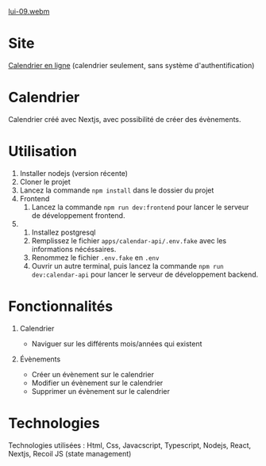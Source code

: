 [lui-09.webm](https://user-images.githubusercontent.com/29934021/182053805-0bfea7f9-80a5-47c0-bfa9-0aad36a5574f.webm)

# Site

[Calendrier en ligne](https://calendrier-nextjs.vercel.app/) (calendrier seulement, sans système d'authentification)

# Calendrier

Calendrier créé avec Nextjs, avec possibilité de créer des évènements.

# Utilisation

1. Installer nodejs (version récente)
2. Cloner le projet
3. Lancez la commande `npm install` dans le dossier du projet
4. Frontend
   1. Lancez la commande `npm run dev:frontend` pour lancer le serveur de développement frontend.
5. 1. Installez postgresql
   2. Remplissez le fichier `apps/calendar-api/.env.fake` avec les informations nécéssaires.
   3. Renommez le fichier `.env.fake` en `.env`
   4. Ouvrir un autre terminal, puis lancez la commande `npm run dev:calendar-api` pour lancer le serveur de développement backend.

# Fonctionnalités

1. Calendrier

   - Naviguer sur les différents mois/années qui existent

2. Évènements
   - Créer un évènement sur le calendrier
   - Modifier un évènement sur le calendrier
   - Supprimer un évènement sur le calendrier

# Technologies

Technologies utilisées : Html, Css, Javacscript, Typescript, Nodejs, React, Nextjs, Recoil JS (state management)
